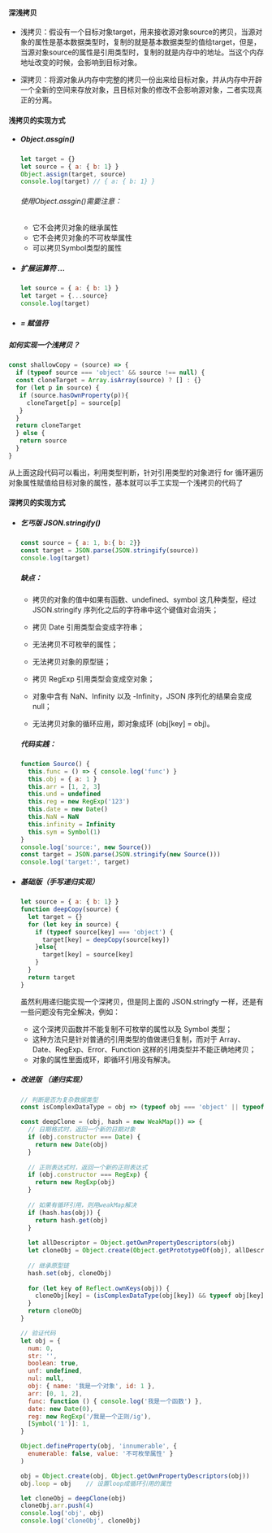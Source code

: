 #### 深浅拷贝

- 浅拷贝：假设有一个目标对象target，用来接收源对象source的拷贝，当源对象的属性是基本数据类型时，复制的就是基本数据类型的值给target，但是，当源对象source的属性是引用类型时，复制的就是内存中的地址。当这个内存地址改变的时候，会影响到目标对象。

- 深拷贝：将源对象从内存中完整的拷贝一份出来给目标对象，并从内存中开辟一个全新的空间来存放对象，且目标对象的修改不会影响源对象，二者实现真正的分离。



#### 浅拷贝的实现方式

- ##### Object.assgin()

  ```javascript
  let target = {}
  let source = { a: { b: 1} }
  Object.assign(target, source)
  console.log(target) // { a: { b: 1} }
  ```

  ###### 使用Object.assgin()需要注意：

  - 它不会拷贝对象的继承属性
  - 它不会拷贝对象的不可枚举属性
  - 可以拷贝Symbol类型的属性
    
    

- ##### 扩展运算符 ...

  ```javascript
  let source = { a: { b: 1} }
  let target = {...source}
  console.log(target)
  ```

- ##### = 赋值符

  

##### 如何实现一个浅拷贝？

```javascript
const shallowCopy = (source) => {
  if (typeof source === 'object' && source !== null) {
  const cloneTarget = Array.isArray(source) ? [] : {}
  for (let p in source) {
   if (source.hasOwnProperty(p)){
     cloneTarget[p] = source[p]
   }
  }
  return cloneTarget
  } else {
   return source
  }
}
```

从上面这段代码可以看出，利用类型判断，针对引用类型的对象进行 for 循环遍历对象属性赋值给目标对象的属性，基本就可以手工实现一个浅拷贝的代码了

#### 深拷贝的实现方式

- ##### 乞丐版 JSON.stringify()

  ```javascript
  const source = { a: 1, b:{ b: 2}}
  const target = JSON.parse(JSON.stringify(source))
  console.log(target)
  ```

  ##### 缺点：

  - 拷贝的对象的值中如果有函数、undefined、symbol 这几种类型，经过 JSON.stringify 序列化之后的字符串中这个键值对会消失；

  - 拷贝 Date 引用类型会变成字符串；

  - 无法拷贝不可枚举的属性；

  - 无法拷贝对象的原型链；

  - 拷贝 RegExp 引用类型会变成空对象；

  - 对象中含有 NaN、Infinity 以及 -Infinity，JSON 序列化的结果会变成 null；

  - 无法拷贝对象的循环应用，即对象成环 (obj[key] = obj)。

  ##### 代码实践：

  ```javascript
  function Source() {
    this.func = () => { console.log('func') }
    this.obj = { a: 1 }
    this.arr = [1, 2, 3]
    this.und = undefined
    this.reg = new RegExp('123')
    this.date = new Date()
    this.NaN = NaN
    this.infinity = Infinity
    this.sym = Symbol(1)
  }
  console.log('source:', new Source())
  const target = JSON.parse(JSON.stringify(new Source()))
  console.log('target:', target)
  ```

  

- ##### 基础版（手写递归实现）

  ```javascript
  let source = { a: { b: 1} }
  function deepCopy(source) {
    let target = {}
    for (let key in source) {
      if (typeof source[key] === 'object') {
        target[key] = deepCopy(source[key])
      }else{
        target[key] = source[key]
      }
    }
    return target
  }
  ```

  虽然利用递归能实现一个深拷贝，但是同上面的 JSON.stringfy 一样，还是有一些问题没有完全解决，例如：

  - 这个深拷贝函数并不能复制不可枚举的属性以及 Symbol 类型；
  -  这种方法只是针对普通的引用类型的值做递归复制，而对于 Array、Date、RegExp、Error、Function 这样的引用类型并不能正确地拷贝；
  - 对象的属性里面成环，即循环引用没有解决。

- ##### 改进版 （递归实现）

  ```javascript
  // 判断是否为复杂数据类型
  const isComplexDataType = obj => (typeof obj === 'object' || typeof obj === 'function') && (obj !== null)
  
  const deepClone = (obj, hash = new WeakMap()) => {
    // 日期格式时，返回一个新的日期对象
    if (obj.constructor === Date) {
      return new Date(obj)
    }
    
    // 正则表达式时，返回一个新的正则表达式
    if (obj.constructor === RegExp) {
      return new RegExp(obj)
    }
      
    // 如果有循环引用，则用weakMap解决
    if (hash.has(obj)) {
      return hash.get(obj)
    }
    
    let allDescriptor = Object.getOwnPropertyDescriptors(obj)
    let cloneObj = Object.create(Object.getPrototypeOf(obj), allDescriptor)
    
    // 继承原型链
    hash.set(obj, cloneObj)
    
    for (let key of Reflect.ownKeys(obj)) {
      cloneObj[key] = (isComplexDataType(obj[key]) && typeof obj[key] !== 'function') ? deepClone(obj[key], hash) : obj[key]
    }
    return cloneObj
  }
  
  // 验证代码
  let obj = {
    num: 0,
    str: '',
    boolean: true,
    unf: undefined,
    nul: null,
    obj: { name: '我是一个对象', id: 1 },
    arr: [0, 1, 2],
    func: function () { console.log('我是一个函数') },
    date: new Date(0),
    reg: new RegExp('/我是一个正则/ig'),
    [Symbol('1')]: 1,
  }
  
  Object.defineProperty(obj, 'innumerable', {
    enumerable: false, value: '不可枚举属性' }
  )
  
  obj = Object.create(obj, Object.getOwnPropertyDescriptors(obj))
  obj.loop = obj    // 设置loop成循环引用的属性
  
  let cloneObj = deepClone(obj)
  cloneObj.arr.push(4)
  console.log('obj', obj)
  console.log('cloneObj', cloneObj)
  ```

  